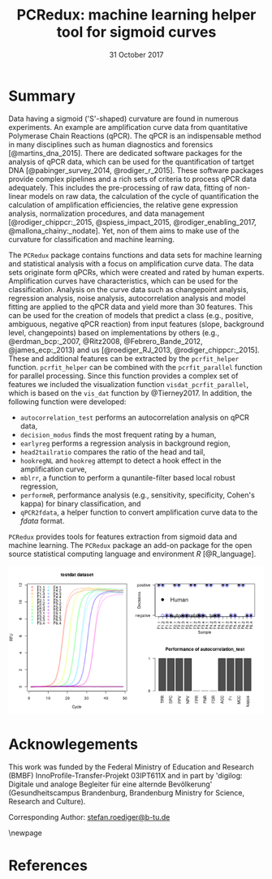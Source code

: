 ﻿---
title: "PCRedux: machine learning helper tool for sigmoid curves"
tags:
  - "R"
  - "PCR"
  - "quantitative Polymerase Chain Reaction"
  - "machine learning"
  - "sigmoid"
authors:
  - name: "Stefan Rödiger"
    orcid: 0000-0002-1441-6512
    affiliation: 1
  - name: "Michał Burdukiewicz"
    orcid: 0000-0001-8926-582X
    affiliation: 2
  - name: "Roy-Arne Senkel"
    orcid: 0000-0001-6139-9471
    affiliation: 1
  - name: "Andrej-Nikolai Spiess"
    orcid: 0000-0002-9630-4724
    affiliation: 3
  - name: "Thomas Fischer"
    orcid: 0000-0001-6235-2261
    affiliation: 1
affiliations:
  - name: "Brandenburg University of Technology Cottbus-Senftenberg, Germany"
    index: 1
  - name: "Uniwersytet Wrocławski: Wrocław, Poland"
    index: 2
  - name: "University Medical Center Hamburg-Eppendorf, Hamburg, Germany"
    index: 3
date: "31 October 2017"
bibliography: literature.bib
output:
  html_document:
    keep_md: yes
---

# Summary

Data having a sigmoid ('S'-shaped) curvature are found in numerous experiments. 
An example are amplification curve data from quantitative Polymerase Chain 
Reactions (qPCR). The qPCR is an indispensable method in many disciplines such 
as human diagnostics and forensics [@martins_dna_2015]. There are dedicated 
software packages for the analysis of qPCR data, which can be used for the 
quantification of tartget DNA [@pabinger_survey_2014, @rodiger_r_2015]. These 
software packages provide complex pipelines and a rich sets of criteria to 
process qPCR data adequately. This includes the pre-processing of raw data, 
fitting of non-linear models on raw data, the calculation of the cycle of 
quantification the calculation of amplification efficiencies, the relative gene 
expression analysis, normalization procedures, and data management 
[@rodiger_chippcr:_2015, @spiess_impact_2015, @rodiger_enabling_2017, 
@mallona_chainy:_nodate]. Yet, non of them aims to make use of the curvature for 
classification and machine learning.

The `PCRedux` package contains functions and data sets for machine learning and 
statistical analysis with a focus on amplification curve data. The data sets 
originate form qPCRs, which were created and rated by human experts. 
Amplification curves have characteristics, which can be used for the 
classification. Analysis on the curve data such as changepoint analysis, 
regression analysis, noise analysis, autocorrelation analysis and model fitting 
are applied to the qPCR data and yield more than 30 features. This can be used 
for the creation of models that predict a class (e.g., positive, ambiguous, 
negative qPCR reaction) from input features (slope, background level, 
changepoints) based on implementations by others (e.g., @erdman_bcp:_2007, 
@Ritz2008, @Febrero_Bande_2012, @james_ecp:_2013) and us [@roediger_RJ_2013, 
@rodiger_chippcr:_2015]. These and additional features can be extracted by the 
`pcrfit_helper` function. `pcrfit_helper` can be combined with the 
`pcrfit_parallel` function for parallel processing. Since this function provides 
a complex set of features we included the visualization function 
`visdat_pcrfit_parallel`, which is based on the `vis_dat` function by 
@Tierney2017. In addition, the following function were developed:

- `autocorrelation_test` performs an autocorrelation analysis on qPCR data,
- `decision_modus` finds the most frequent rating by a human,
- `earlyreg` performs a regression analysis in background region,
- `head2tailratio` compares the ratio of the head and tail,
- `hookregNL` and `hookreg` attempt to detect a hook effect in the amplification curve,
- `mblrr`, a function to perform a qunantile-filter based local robust regression,
- `performeR`, performance analysis (e.g., sensitivity, specificity, Cohen's kappa) for binary classification, and
- `qPCR2fdata`, a helper function to convert amplification curve data to the *fdata* format.



`PCRedux` provides tools for features extraction from sigmoid data and machine 
learning. The `PCRedux` package an add-on package for the open source 
statistical computing language and environment *R* [@R_language].

![](fig1.png)<!-- -->

# Acknowlegements
This work was funded by the Federal Ministry of Education and Research
(BMBF) InnoProfile-Transfer-Projekt 03IPT611X and in part by 'digilog: Digitale
und analoge Begleiter für eine alternde Bevölkerung' (Gesundheitscampus
Brandenburg, Brandenburg Ministry for Science, Research and Culture).

Corresponding Author: stefan.roediger@b-tu.de

\newpage

# References
